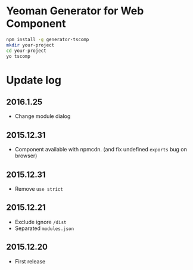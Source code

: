 # Yeoman Generator for Web Component

```sh
npm install -g generator-tscomp
mkdir your-project
cd your-project
yo tscomp
```

# Update log

## 2016.1.25
- Change module dialog

## 2015.12.31
- Component available with npmcdn. (and fix undefined `exports` bug on browser)

## 2015.12.31
- Remove `use strict`

## 2015.12.21
- Exclude ignore `/dist`
- Separated `modules.json`

## 2015.12.20
- First release